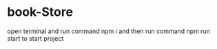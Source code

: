 # book-Store

open terminal and run command npm i and then run command npm run start to start project
